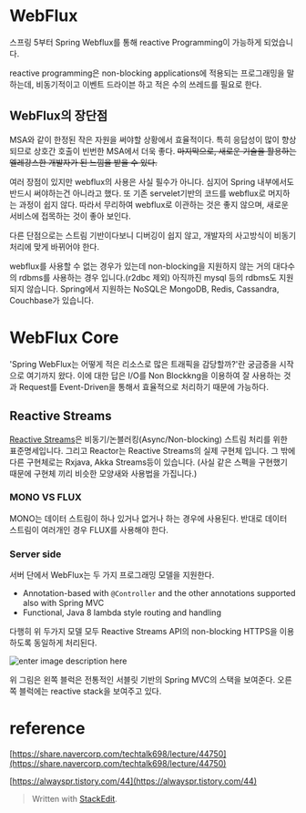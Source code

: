 # WebFlux 

스프링 5부터 Spring Webflux를 통해 reactive Programming이 가능하게 되었습니다.

reactive programming은 non-blocking applications에 적용되는 프로그래밍을 말하는데, 비동기적이고 이벤트 드라이븐 하고 적은 수의 쓰레드를 필요로 한다. 

## WebFlux의 장단점

MSA와 같이 한정된 작은 자원을 써야할 상황에서 효율적이다. 특히 응답성이 많이 향상되므로 상호간 호출이 빈번한 MSA에서 더욱 좋다. ~~마지막으로, 새로운 기술을 활용하는 엘레강스한 개발자가 된 느낌을 받을 수 있다.~~

여러 장점이 있지만 webflux의 사용은 사실 필수가 아니다. 심지어 Spring 내부에서도 반드시 써야하는건 아니라고 했다. 또 기존 servelet기반의 코드를 webflux로 머지하는 과정이 쉽지 않다. 따라서 무리하여 	webflux로 이관하는 것은 좋지 않으며, 새로운 서비스에 접목하는 것이 좋아 보인다.

다른 단점으로는 스트림 기반이다보니 디버깅이 쉽지 않고, 개발자의 사고방식이 비동기 처리에 맞게 바뀌어야 한다. 

webflux를 사용할 수 없는 경우가 있는데  non-blocking을 지원하지 않는 거의 대다수의 rdbms를 사용하는 경우 입니다.(r2dbc 제외) 아직까진 mysql 등의 rdbms도 지원되지 않습니다. Spring에서 지원하는 NoSQL은 MongoDB, Redis, Cassandra, Couchbase가 있습니다.

# WebFlux Core

'Spring WebFlux는 어떻게 적은 리소스로 많은 트래픽을 감당할까?'란 궁금증을 시작으로 여기까지 왔다. 이에 대한 답은 I/O를 Non Blockkng을 이용하여 잘 사용하는 것과 Request를 Event-Driven을 통해서 효율적으로 처리하기 때문에 가능하다.

## Reactive Streams

[Reactive Streams](https://github.com/reactive-streams/reactive-streams-jvm#reactive-streams)은 비동기/논블러킹(Async/Non-blocking) 스트림 처리를 위한 표준명세입니다. 그리고 Reactor는 Reactive Streams의 실제 구현체 입니다. 그 밖에 다른 구현체로는 Rxjava, Akka Streams등이 있습니다. (사실 같은 스펙을 구현했기 때문에 구현체 끼리 비슷한 모양새와 사용법을 가집니다.)

### MONO VS FLUX

MONO는 데이터 스트림이 하나 있거나 없거나 하는 경우에 사용된다. 반대로 데이터 스트림이 여러개인 경우 FLUX를 사용해야 한다. 
 

### Server side

서버 단에서 WebFlux는 두 가지 프로그래밍 모델을 지원한다.

-   Annotation-based with  `@Controller`  and the other annotations supported also with Spring MVC
-   Functional, Java 8 lambda style routing and handling

다행히 위 두가지 모델 모두 Reactive Streams API의 non-blocking HTTPS을 이용하도록 동일하게 처리된다. 

![enter image description here](https://docs.spring.io/spring-framework/docs/5.0.0.BUILD-SNAPSHOT/spring-framework-reference/html/images/webflux-overview.png)

위 그림은 왼쪽 블럭은 전통적인 서블릿 기반의 Spring MVC의 스택을 보여준다. 오른쪽 블럭에는 reactive stack을 보여주고 있다. 

# reference


[https://share.navercorp.com/techtalk698/lecture/44750](https://share.navercorp.com/techtalk698/lecture/44750)

[https://alwayspr.tistory.com/44](https://alwayspr.tistory.com/44)


> Written with [StackEdit](https://stackedit.io/).
<!--stackedit_data:
eyJoaXN0b3J5IjpbLTE3MzE2OTA3MzUsLTIxMzA1NTkyNCwtNj
Y5OTg0MTksMTQzMDAwMzc3NCwtMTEyNDc2MDg0MCwyMDA4MjEy
ODYsMjU4ODU3NjMyXX0=
-->